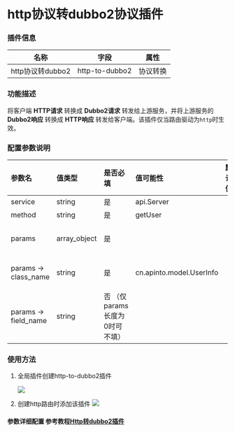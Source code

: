 # http协议转dubbo2协议插件

### 插件信息

| 名称       | 字段                           | 属性   |
| ---------- |------------------------------|------|
| http协议转dubbo2 | http-to-dubbo2 | 协议转换 |

### 功能描述

将客户端 **HTTP请求** 转换成 **Dubbo2请求** 转发给上游服务，并将上游服务的 **Dubbo2响应** 转换成 **HTTP响应** 转发给客户端。该插件仅当路由驱动为`http`时生效。

### 配置参数说明

| 参数名                                | 值类型                        | 是否必填 | 值可能性         | 默认值 | 说明                                                  |
|:-----------------------------------| :----- |:-------------|:-------------|:-------------|:-------------|
| service                            | string                      | 是    | api.Server |        | 服务名                                                 |
| method                             | string                       | 是    | getUser |        | 方法名                                                 |
| params                         | array_object             | 是    |  |        | 对转发的body内容进行匹配，匹配成功后读取并解析成dubbo2协议所需要数据             |
| params -> class_name     | string | 是    | cn.apinto.model.UserInfo |        | 对应java中的className   获取方法（user.getClass().getName()） |
| params -> field_name   | string | 否 （仅params长度为0时可不填）   |        |        | 从body中提取的字段名,不填默认读取整个body                           |


### 使用方法
1. 全局插件创建http-to-dubbo2插件

   ![](http://data.eolinker.com/course/Ct9ttXeae08d3ee8899fd074d3e340f9efcfec9662fbd72.png)

2. 创建http路由时添加该插件
   ![](http://data.eolinker.com/course/DHRMJ3mfe6b7425bf00cef546c0c1e5e8a3ca551ba29867.png)

#### 参数详细配置 参考教程[Http转dubbo2插件](/docs/apinto/plugins/http-to-dubbo2.md)
